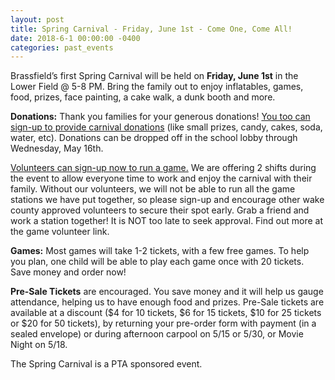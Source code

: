 ```yaml
---
layout: post
title: Spring Carnival - Friday, June 1st - Come One, Come All!
date: 2018-6-1 00:00:00 -0400
categories: past_events
---
```

Brassfield’s first Spring Carnival will be held on **Friday, June 1st**  in the Lower Field @ 5-8 PM. Bring the family out to enjoy inflatables, games, food, prizes, face painting, a cake walk, a dunk booth and more.   

**Donations:**  Thank you families for your generous donations! [You too can sign-up to provide carnival donations](http://www.signupgenius.com/go/5080b4ea9af2eabf58-spring)  (like small prizes, candy, cakes, soda, water, etc). Donations can be dropped off in the school lobby through Wednesday, May 16th.  

[Volunteers can sign-up now to run a game.](https://www.signupgenius.com/go/5080b4ea9af2eabf58-spring2) We are offering 2 shifts during the event to allow everyone time to work and enjoy the carnival with their family. Without our volunteers, we will not be able to run all the game stations we have put together, so please sign-up and encourage other wake county approved volunteers to secure their spot early. Grab a friend and work a station together! It is NOT too late to seek approval. Find out more at the game volunteer link. 

**Games:** Most games will take 1-2 tickets, with a few free games. To help you plan, one child will be able to play each game once with 20 tickets. Save money and order now!

**Pre-Sale Tickets** are encouraged.  You save money and it will help us gauge attendance, helping us to have enough food and prizes. Pre-Sale tickets are available at a discount ($4 for 10 tickets, $6 for 15 tickets, $10 for 25 tickets or $20 for 50 tickets), by returning your pre-order form with payment (in a sealed envelope) or during afternoon carpool on 5/15 or 5/30, or Movie Night on 5/18.  

The Spring Carnival is a PTA sponsored event.
